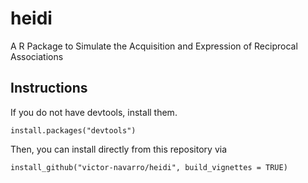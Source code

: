 # heidi

A R Package to Simulate the Acquisition and Expression of Reciprocal Associations

## Instructions

If you do not have devtools, install them.

`install.packages("devtools")`

Then, you can install directly from this repository via

`install_github("victor-navarro/heidi", build_vignettes = TRUE)`
